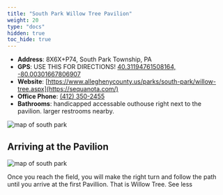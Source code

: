 ```yaml
---
title: "South Park Willow Tree Pavilion"
weight: 20
type: "docs"
hidden: true
toc_hide: true
---
```


- **Address**: 8X6X+P74, South Park Township, PA
- **GPS**: USE THIS FOR DIRECTIONS!  [40.31194761508164, -80.00301667806907](https://goo.gl/maps/784HSWUrMPuaNmjV6)
- **Website**: [https://www.alleghenycounty.us/parks/south-park/willow-tree.aspx](https://sequanota.com/)
- **Office Phone**: [(412) 350-2455](tel:412-350-2455)
- **Bathrooms**: handicapped accessable outhouse right next to the pavilion. larger restrooms nearby.

![map of south park](/images/sites/south_park/SouthPark.png)

## Arriving at the Pavilion

![map of south park](/images/sites/south_park/willow_tree/sp_willowtree.jpg)


Once you reach the field, you will make the right turn and follow the path until you arrive at the first Pavillion. That is Willow Tree. See less



